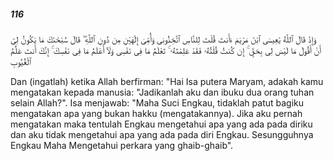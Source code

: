 ##### 116

<span class="ayah">وَإِذْ قَالَ ٱللَّهُ يَٰعِيسَى ٱبْنَ مَرْيَمَ ءَأَنتَ قُلْتَ لِلنَّاسِ ٱتَّخِذُونِى وَأُمِّىَ إِلَٰهَيْنِ مِن دُونِ ٱللَّهِ ۖ قَالَ سُبْحَٰنَكَ مَا يَكُونُ لِىٓ أَنْ أَقُولَ مَا لَيْسَ لِى بِحَقٍّ ۚ إِن كُنتُ قُلْتُهُۥ فَقَدْ عَلِمْتَهُۥ ۚ تَعْلَمُ مَا فِى نَفْسِى وَلَآ أَعْلَمُ مَا فِى نَفْسِكَ ۚ إِنَّكَ أَنتَ عَلَّٰمُ ٱلْغُيُوبِ</span>

<span class="ayah_translation">Dan (ingatlah) ketika Allah berfirman: "Hai Isa putera Maryam, adakah kamu mengatakan kepada manusia: "Jadikanlah aku dan ibuku dua orang tuhan selain Allah?". Isa menjawab: "Maha Suci Engkau, tidaklah patut bagiku mengatakan apa yang bukan hakku (mengatakannya). Jika aku pernah mengatakan maka tentulah Engkau mengetahui apa yang ada pada diriku dan aku tidak mengetahui apa yang ada pada diri Engkau. Sesungguhnya Engkau Maha Mengetahui perkara yang ghaib-ghaib".</span>
